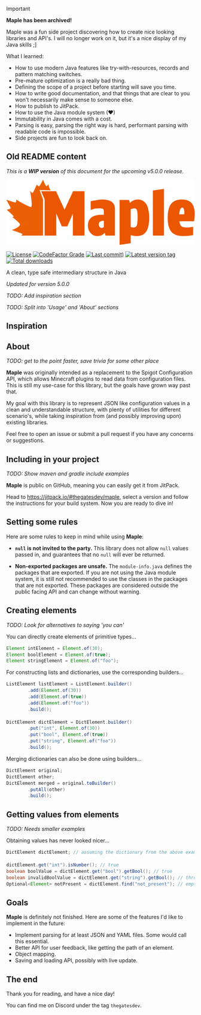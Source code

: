 > [!IMPORTANT]
> **Maple has been archived!**
> 
> Maple was a fun side project discovering how to create nice looking libraries and API's. I will no longer work on it, but it's a nice display of my Java skills ;]
>
> What I learned:
> - How to use modern Java features like try-with-resources, records and pattern matching switches.
> - Pre-mature optimization is a really bad thing.
> - Defining the scope of a project before starting will save you time.
> - How to write good documentation, and that things that are clear to you won't necessarily make sense to someone else.
> - How to publish to JitPack.
> - How to use the Java module system (❤)
> - Immutability in Java comes with a cost.
> - Parsing is easy, parsing the right way is hard, performant parsing with readable code is impossible.
> - Side projects are fun to look back on.

## Old README content

*This is a **WIP version** of this document for the upcoming v5.0.0 release.*

[![maple-banner-plain](doc/maple-banner-plain.svg)](#)

[![License](https://img.shields.io/github/license/thegatesdev/maple?style=flat-square&labelColor=%230C090D&color=%23EB5600)](#)
[![CodeFactor Grade](https://img.shields.io/codefactor/grade/github/thegatesdev/maple?style=flat-square&labelColor=%230C090D&color=%23EB5600)](https://www.codefactor.io/repository/github/thegatesdev/maple)
[![Last commit)](https://img.shields.io/github/last-commit/thegatesdev/maple?style=flat-square&labelColor=%230C090D&color=%23EB5600)](https://github.com/thegatesdev/maple/commits/main/)
[![Latest version tag](https://img.shields.io/github/v/release/thegatesdev/maple?style=flat-square&labelColor=%230C090D&color=%23EB5600)](https://github.com/thegatesdev/maple/releases)
[![Total downloads](https://img.shields.io/github/downloads/thegatesdev/maple/total?style=flat-square&labelColor=%230C090D&color=%23EB5600)](https://github.com/thegatesdev/maple/releases)

A clean, type safe intermediary structure in Java

*Updated for version 5.0.0*

*TODO: Add inspiration section*

*TODO: Split into 'Usage' and 'About' sections*

## Inspiration

## About

*TODO: get to the point faster, save trivia for some other place*

**Maple** was originally intended as a replacement to the Spigot Configuration API,
which allows Minecraft plugins to read data from configuration files.
This is still my use-case for this library, but the goals have grown way past that.

My goal with this library is to represent JSON like configuration values
in a clean and understandable structure, with plenty of utilities for different scenario's,
while taking inspiration from (and possibly improving upon) existing libraries.

Feel free to open an issue or submit a pull request if you have any concerns or suggestions.

## Including in your project

*TODO: Show maven and gradle include examples*

**Maple** is public on GitHub, meaning you can easily get it from JitPack.

Head to https://jitpack.io/#thegatesdev/maple,
select a version and follow the instructions for your build system.
Now you are ready to dive in!

## Setting some rules

Here are some rules to keep in mind while using **Maple**:

-  **`null` is not invited to the party.**
This library does not allow `null` values passed in, and guarantees that no `null` will ever be returned.

- **Non-exported packages are unsafe.**
The `module-info.java` defines the packages that are exported.
If you are not using the Java module system, it is still not recommended
to use the classes in the packages that are not exported. 
These packages are considered outside the public facing API and can change without warning.

## Creating elements

*TODO: Look for alternatives to saying 'you can'*

You can directly create elements of primitive types...
```java
Element intElement = Element.of(30);
Element boolElement = Element.of(true);
Element stringElement = Element.of("foo");
```
For constructing lists and dictionaries, use the corresponding builders...
```java
ListElement listElement = ListElement.builder()
        .add(Element.of(30))
        .add(Element.of(true))
        .add(Element.of("foo"))
        .build();

DictElement dictElement = DictElement.builder()
        .put("int", Element.of(30))
        .put("bool", Element.of(true))
        .put("string", Element.of("foo"))
        .build();
```
Merging dictionaries can also be done using builders...
```java
DictElement original;
DictElement other;
DictElement merged = original.toBuilder()
        .putAll(other)
        .build();
```

## Getting values from elements

*TODO: Needs smaller examples*

Obtaining values has never looked nicer...
```java
DictElement dictElement; // assuming the dictionary from the above example

dictElement.get("int").isNumber(); // true
boolean boolValue = dictElement.get("bool").getBool(); // true
boolean invalidBoolValue = dictElement.get("string").getBool(); // throws ElementTypeException
Optional<Element> notPresent = dictElement.find("not_present"); // empty optional
```

## Goals

**Maple** is definitely not finished. Here are some of the features I'd like to implement in the future:

- Implement parsing for at least JSON and YAML files. Some would call this essential.
- Better API for user feedback, like getting the path of an element.
- Object mapping.
- Saving and loading API, possibly with live update.

## The end

Thank you for reading, and have a nice day!

You can find me on Discord under the tag `thegatesdev`.
